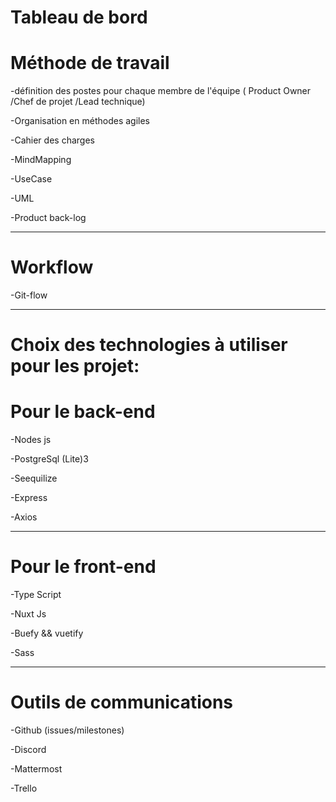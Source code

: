 # Tableau de bord 


# Méthode de travail 
-définition des postes pour chaque membre de l'équipe ( Product Owner /Chef de projet /Lead technique)

-Organisation en méthodes agiles 

-Cahier des charges

-MindMapping

-UseCase

-UML

-Product back-log
***

# Workflow
-Git-flow
***

# Choix des technologies à utiliser pour les projet:

# Pour le back-end
-Nodes js

-PostgreSql (Lite)3

-Seequilize 


-Express

-Axios

***
# Pour le front-end
-Type Script

-Nuxt Js

-Buefy && vuetify 

-Sass

***
# Outils de communications
-Github (issues/milestones)

-Discord

-Mattermost

-Trello



